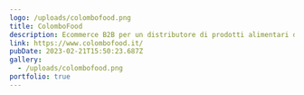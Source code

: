 ```yaml
---
logo: /uploads/colombofood.png
title: ColomboFood
description: Ecommerce B2B per un distributore di prodotti alimentari di Milano
link: https://www.colombofood.it/
pubDate: 2023-02-21T15:50:23.687Z
gallery:
  - /uploads/colombofood.png
portfolio: true
---
```

